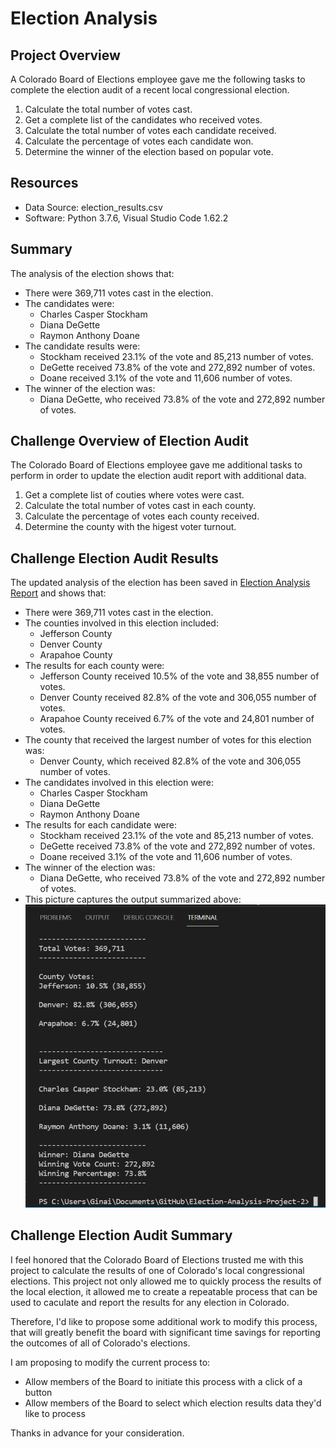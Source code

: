 # Election Analysis
## Project Overview
A Colorado Board of Elections employee gave me the following tasks to complete the election audit of a recent local congressional election.
  1. Calculate the total number of votes cast.
  2. Get a complete list of the candidates who received votes.
  3. Calculate the total number of votes each candidate received.
  4. Calculate the percentage of votes each candidate won.
  5. Determine the winner of the election based on popular vote.
## Resources
  - Data Source: election_results.csv
  - Software: Python 3.7.6, Visual Studio Code 1.62.2
## Summary
The analysis of the election shows that:
  - There were 369,711 votes cast in the election.
  - The candidates were:
    - Charles Casper Stockham
    - Diana DeGette
    - Raymon Anthony Doane
  - The candidate results were:
    - Stockham received 23.1% of the vote and 85,213 number of votes.
    - DeGette received 73.8% of the vote and 272,892 number of votes.
    - Doane received 3.1% of the vote and 11,606 number of votes.
  - The winner of the election was:
    - Diana DeGette, who received 73.8% of the vote and 272,892 number of votes.
## Challenge Overview of Election Audit
The Colorado Board of Elections employee gave me additional tasks to perform in order to update the election audit report with additional data.
  1. Get a complete list of couties where votes were cast.
  2. Calculate the total number of votes cast in each county.
  3. Calculate the percentage of votes each county received.
  4. Determine the county with the higest voter turnout.
## Challenge Election Audit Results
The updated analysis of the election has been saved in [Election Analysis Report](/analysis/election_analysis.txt) and shows that:
  - There were 369,711 votes cast in the election.
  - The counties involved in this election included:
    - Jefferson County
    - Denver County
    - Arapahoe County
  - The results for each county were:
    - Jefferson County received 10.5% of the vote and 38,855 number of votes.
    - Denver County received 82.8% of the vote and 306,055 number of votes.
    - Arapahoe County received 6.7% of the vote and 24,801 number of votes.
  - The county that received the largest number of votes for this election was:
    - Denver County, which received 82.8% of the vote and 306,055 number of votes.
  - The candidates involved in this election were:
    - Charles Casper Stockham
    - Diana DeGette
    - Raymon Anthony Doane
  - The results for each candidate were:
    - Stockham received 23.1% of the vote and 85,213 number of votes.
    - DeGette received 73.8% of the vote and 272,892 number of votes.
    - Doane received 3.1% of the vote and 11,606 number of votes.
  - The winner of the election was:
    - Diana DeGette, who received 73.8% of the vote and 272,892 number of votes.
  - This picture captures the output summarized above:
 ![Election Analysis Terminal Output](/analysis/Election_Results_Terminal_Output.png)
## Challenge Election Audit Summary
I feel honored that the Colorado Board of Elections trusted me with this project to calculate the results of one of Colorado's local congressional elections. This project not only allowed me to quickly process the results of the local election, it allowed me to create a repeatable process that can be used to caculate and report the results for any election in Colorado. 

Therefore, I'd like to propose some additional work to modify this process, that will greatly benefit the board with significant time savings for reporting the outcomes of all of Colorado's elections.  

I am proposing to modify the current process to: 
  - Allow members of the Board to initiate this process with a click of a button
  - Allow members of the Board to select which election results data they'd like to process
 
Thanks in advance for your consideration.  
